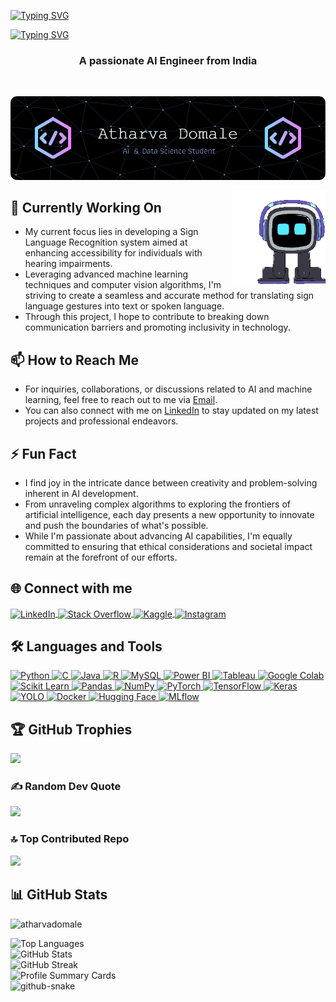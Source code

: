 [![Typing SVG](https://readme-typing-svg.herokuapp.com?font=Fira+Code&weight=900&size=30&pause=2500&color=00FF00&background=F513FF00&width=435&lines=Hi+There!+✌️)](https://git.io/typing-svg)

[![Typing SVG](https://readme-typing-svg.herokuapp.com?font=Fira+Code&weight=900&size=32&duration=9000&pause=2000&color=FFD700&background=F513FF00&width=435&lines=I'm+Atharva+Domale+✨)](https://git.io/typing-svg)

<h3 align="center">A passionate AI Engineer from India</h3>

<br/>


![Header](images/asd.png)

<img align="right" width="150" height="150" src="images/emo.gif" alt="gif">
</p>

## 🔭 Currently Working On

- My current focus lies in developing a Sign Language Recognition system aimed at enhancing accessibility for individuals with hearing impairments.
- Leveraging advanced machine learning techniques and computer vision algorithms, I'm striving to create a seamless and accurate method for translating sign language gestures into text or spoken language.
- Through this project, I hope to contribute to breaking down communication barriers and promoting inclusivity in technology.

## 📫 How to Reach Me

- For inquiries, collaborations, or discussions related to AI and machine learning, feel free to reach out to me via [Email](mailto:atharvadomale@gmail.com).
- You can also connect with me on [LinkedIn](https://www.linkedin.com/in/atharvadomale/) to stay updated on my latest projects and professional endeavors.

## ⚡ Fun Fact

- I find joy in the intricate dance between creativity and problem-solving inherent in AI development.
- From unraveling complex algorithms to exploring the frontiers of artificial intelligence, each day presents a new opportunity to innovate and push the boundaries of what's possible.
- While I'm passionate about advancing AI capabilities, I'm equally committed to ensuring that ethical considerations and societal impact remain at the forefront of our efforts.


## 🌐 Connect with me

<p align="left">
  <a href="https://linkedin.com/in/atharvadomale" target="_blank">
    <img align="center" src="https://img.shields.io/badge/LinkedIn-Profile-informational?style=flat&logo=linkedin&logoColor=white&color=0A66C2" alt="LinkedIn" />
  </a>
  <a href="https://stackoverflow.com/users/20541614" target="_blank">
    <img align="center" src="https://img.shields.io/badge/Stack%20Overflow-Profile-orange?style=flat&logo=stackoverflow&logoColor=white&color=F58025" alt="Stack Overflow" />
  </a>
  <a href="https://kaggle.com/atharvadomale" target="_blank">
    <img align="center" src="https://img.shields.io/badge/Kaggle-Profile-blue?style=flat&logo=kaggle&logoColor=white&color=20BEFF" alt="Kaggle" />
  </a>
  <a href="https://www.instagram.com/atharva.ipynb_/" target="_blank">
    <img align="center" src="https://img.shields.io/badge/Instagram-Profile-critical?style=flat&logo=instagram&logoColor=white&color=BC2A8D" alt="Instagram" />
  </a>
</p>

## 🛠️ Languages and Tools

<p align="left">
  <a href="https://www.python.org" target="_blank" rel="noreferrer">
    <img src="https://img.shields.io/badge/Python-Language-yellow?style=flat&logo=python&logoColor=white&color=3776AB" alt="Python" />
  </a>
  <a href="https://www.cprogramming.com/" target="_blank" rel="noreferrer">
    <img src="https://img.shields.io/badge/C-Language-green?style=flat&logo=c&logoColor=white&color=A8B9CC" alt="C" />
  </a>
  <a href="https://www.java.com" target="_blank" rel="noreferrer">
    <img src="https://img.shields.io/badge/Java-Language-orange?style=flat&logo=java&logoColor=white&color=007396" alt="Java" />
  </a>
  <a href="https://www.r-project.org/" target="_blank" rel="noreferrer">
    <img src="https://img.shields.io/badge/R-Language-blue?style=flat&logo=r&logoColor=white&color=276DC3" alt="R" />
  </a>
  <a href="https://www.mysql.com/" target="_blank" rel="noreferrer">
    <img src="https://img.shields.io/badge/MySQL-Database-yellow?style=flat&logo=mysql&logoColor=white&color=4479A1" alt="MySQL" />
  </a>
  <a href="https://powerbi.microsoft.com/" target="_blank" rel="noreferrer">
    <img src="https://img.shields.io/badge/Power%20BI-Data%20Visualization-orange?style=flat&logo=powerbi&logoColor=white&color=F2C811" alt="Power BI" />
  </a>
  <a href="https://www.tableau.com/" target="_blank" rel="noreferrer">
    <img src="https://img.shields.io/badge/Tableau-Data%20Visualization-blue?style=flat&logo=tableau&logoColor=white&color=E97627" alt="Tableau" />
  </a>
  <a href="https://colab.research.google.com/" target="_blank" rel="noreferrer">
    <img src="https://img.shields.io/badge/Google%20Colab-Notebooks-yellow?style=flat&logo=googlecolab&logoColor=white&color=F9AB00" alt="Google Colab" />
  </a>
  <a href="https://scikit-learn.org/" target="_blank" rel="noreferrer">
    <img src="https://img.shields.io/badge/Scikit%20Learn-Library-blue?style=flat&logo=scikitlearn&logoColor=white&color=F7931E" alt="Scikit Learn" />
  </a>
  <a href="https://pandas.pydata.org/" target="_blank" rel="noreferrer">
    <img src="https://img.shields.io/badge/Pandas-Library-yellow?style=flat&logo=pandas&logoColor=white&color=150458" alt="Pandas" />
  </a>
  <a href="https://numpy.org/" target="_blank" rel="noreferrer">
    <img src="https://img.shields.io/badge/Numpy-Library-blue?style=flat&logo=numpy&logoColor=white&color=013243" alt="NumPy" />
  </a>
  <a href="https://pytorch.org/" target="_blank" rel="noreferrer">
    <img src="https://img.shields.io/badge/PyTorch-Library-orange?style=flat&logo=pytorch&logoColor=white&color=EE4C2C" alt="PyTorch" />
  </a>
  <a href="https://www.tensorflow.org" target="_blank" rel="noreferrer">
    <img src="https://img.shields.io/badge/TensorFlow-Library-blue?style=flat&logo=tensorflow&logoColor=white&color=FF6F00" alt="TensorFlow" />
  </a>
  <a href="https://keras.io/" target="_blank" rel="noreferrer">
    <img src="https://img.shields.io/badge/Keras-Library-red?style=flat&logo=keras&logoColor=white&color=D00000" alt="Keras" />
  </a>
  <a href="https://pjreddie.com/darknet/yolo/" target="_blank" rel="noreferrer">
    <img src="https://img.shields.io/badge/YOLO-Object%20Detection-yellow?style=flat&logo=yolov5&logoColor=white&color=990000" alt="YOLO" />
  </a>
  <a href="https://www.docker.com/" target="_blank" rel="noreferrer">
    <img src="https://img.shields.io/badge/Docker-Containerization-blue?style=flat&logo=docker&logoColor=white&color=2496ED" alt="Docker" />
  </a>
  <a href="https://huggingface.co/" target="_blank" rel="noreferrer">
    <img src="https://img.shields.io/badge/Hugging%20Face-Library-blue?style=flat&logo=huggingface&logoColor=white&color=FF3E00" alt="Hugging Face" />
  </a>
 <a href="https://mlflow.org/" target="_blank" rel="noreferrer">
  <img src="https://img.shields.io/badge/MLflow-MLOps-green?style=flat&logo=mlflow&logoColor=white&color=02569B" alt="MLflow" />
</a>

## 🏆 GitHub Trophies
![](https://github-profile-trophy.vercel.app/?username=atharvadomale&theme=radical&no-frame=false&no-bg=true&margin-w=4)

### ✍️ Random Dev Quote
![](https://quotes-github-readme.vercel.app/api?type=horizontal&theme=radical)

### 🔝 Top Contributed Repo
![](https://github-contributor-stats.vercel.app/api?username=atharvadomale&limit=5&theme=merko&combine_all_yearly_contributions=true)

## 📊 GitHub Stats
<p align="left">
  <img src="https://komarev.com/ghpvc/?username=atharvadomale&label=Profile%20views&color=0e75b6&style=flat" alt="atharvadomale" />
</p>

<div >
  <img src="https://github-readme-stats.vercel.app/api/top-langs?username=atharvadomale&show_icons=true&locale=en&layout=compact&theme=dark" alt="Top Languages" />
</div>

<div >
  <img src="https://github-readme-stats.vercel.app/api?username=atharvadomale&show_icons=true&locale=en&theme=dark" alt="GitHub Stats" />
</div>

<div >
  <img src="https://github-readme-streak-stats.herokuapp.com/?user=atharvadomale&theme=dark" alt="GitHub Streak" />
</div>

<div >
  <img src="https://github-profile-summary-cards.vercel.app/api/cards/profile-details?username=atharvadomale&theme=github_dark" alt="Profile Summary Cards" />
</div>

<div >
<picture>
  <source media="(prefers-color-scheme: dark)" srcset="https://raw.githubusercontent.com/tobiasmeyhoefer/tobiasmeyhoefer/output/github-snake-dark.svg" />
  <source media="(prefers-color-scheme: light)" srcset="https://raw.githubusercontent.com/tobiasmeyhoefer/tobiasmeyhoefer/output/github-snake.svg" />
  <img alt="github-snake" src="https://raw.githubusercontent.com/tobiasmeyhoefer/tobiasmeyhoefer/output/github-snake.svg" />
</picture>
</div>

 </a> 
</p>
